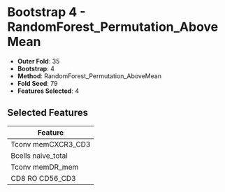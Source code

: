 # Bootstrap 4 - RandomForest_Permutation_AboveMean

- **Outer Fold**: 35
- **Bootstrap**: 4
- **Method**: RandomForest_Permutation_AboveMean
- **Fold Seed**: 79
- **Features Selected**: 4

## Selected Features

| Feature |
|---------|
| Tconv memCXCR3_CD3 |
| Bcells naive_total |
| Tconv memDR_mem |
| CD8 RO CD56_CD3 |
